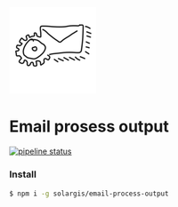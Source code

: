 ![logo](./resources/email-process-output.png)
# Email prosess output

[![pipeline status](https://gitlab.solargis.com/admin-sctipts/email-process-output/badges/master/pipeline.svg)](https://gitlab.solargis.com/admin-sctipts/email-process-output/commits/master)

### Install
```bash
$ npm i -g solargis/email-process-output
```

